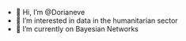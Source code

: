 - 👋 Hi, I’m @Dorianeve
- 👀 I’m interested in data in the humanitarian sector
- 🌱 I’m currently on Bayesian Networks

<!---
Dorianeve/Dorianeve is a ✨ special ✨ repository because its `README.md` (this file) appears on your GitHub profile.
You can click the Preview link to take a look at your changes.
--->
